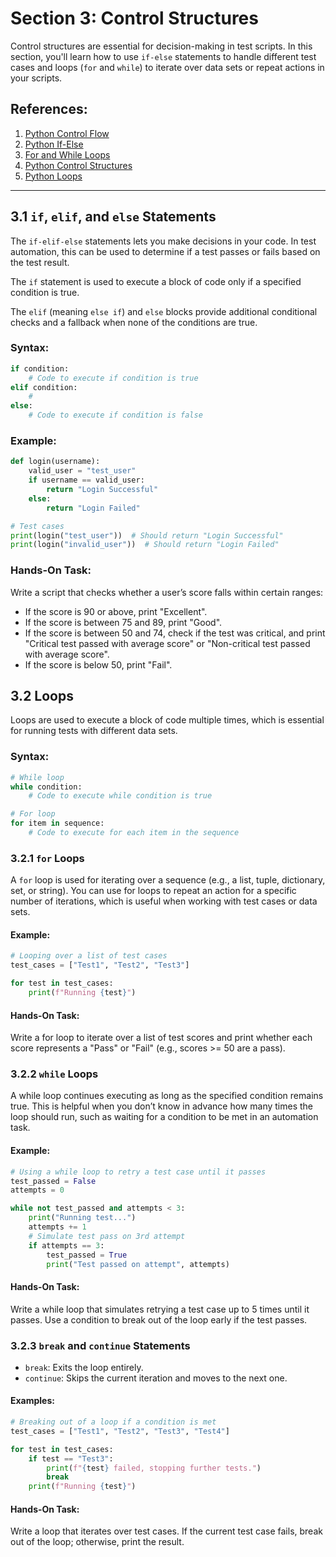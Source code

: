 # Section 3: Control Structures

Control structures are essential for decision-making in test scripts. In this section, you'll learn how to use `if-else` statements to handle different test cases and loops (`for` and `while`) to iterate over data sets or repeat actions in your scripts.

## References:

1. [Python Control Flow](https://docs.python.org/3/tutorial/controlflow.html)
2. [Python If-Else](https://www.w3schools.com/python/python_conditions.asp)
3. [For and While Loops](https://realpython.com/python-loops-iterators/)
4. [Python Control Structures](https://www.geeksforgeeks.org/decision-making-in-python/)
5. [Python Loops](https://www.programiz.com/python-programming/for-loop)

---

## 3.1 `if`, `elif`, and `else` Statements

The `if-elif-else` statements lets you make decisions in your code. In test automation, this can be used to determine if a test passes or fails based on the test result.


The `if` statement is used to execute a block of code only if a specified condition is true.


The `elif` (meaning `else if`) and `else` blocks provide additional conditional checks and a fallback when none of the conditions are true.


### Syntax:

   ```python
   if condition:
       # Code to execute if condition is true
   elif condition:
       # 
   else:
       # Code to execute if condition is false
   ```


### Example:

   ```python
   def login(username):
       valid_user = "test_user"
       if username == valid_user:
           return "Login Successful"
       else:
           return "Login Failed"
   
   # Test cases
   print(login("test_user"))  # Should return "Login Successful"
   print(login("invalid_user"))  # Should return "Login Failed"

   ```


### Hands-On Task:

Write a script that checks whether a user’s score falls within certain ranges:
- If the score is 90 or above, print "Excellent".
- If the score is between 75 and 89, print "Good".
- If the score is between 50 and 74, check if the test was critical, and print "Critical test passed with average score" or "Non-critical test passed with average score".
- If the score is below 50, print "Fail".


## 3.2 Loops

Loops are used to execute a block of code multiple times, which is essential for running tests with different data sets.


### Syntax:

   ```python
   # While loop
   while condition:
       # Code to execute while condition is true
   
   # For loop
   for item in sequence:
       # Code to execute for each item in the sequence
   ```


### 3.2.1 `for` Loops

A `for` loop is used for iterating over a sequence (e.g., a list, tuple, dictionary, set, or string). You can use for loops to repeat an action for a specific number of iterations, which is useful when working with test cases or data sets.


#### Example:

   ```python
   # Looping over a list of test cases
   test_cases = ["Test1", "Test2", "Test3"]
   
   for test in test_cases:
       print(f"Running {test}")  
   ```


#### Hands-On Task:

Write a for loop to iterate over a list of test scores and print whether each score represents a "Pass" or "Fail" (e.g., scores >= 50 are a pass).


### 3.2.2 `while` Loops

A while loop continues executing as long as the specified condition remains true. This is helpful when you don’t know in advance how many times the loop should run, such as waiting for a condition to be met in an automation task.


#### Example:

   ```python
   # Using a while loop to retry a test case until it passes
   test_passed = False
   attempts = 0
   
   while not test_passed and attempts < 3:
       print("Running test...")
       attempts += 1
       # Simulate test pass on 3rd attempt
       if attempts == 3:
           test_passed = True
           print("Test passed on attempt", attempts)
   ```


#### Hands-On Task:

Write a while loop that simulates retrying a test case up to 5 times until it passes. Use a condition to break out of the loop early if the test passes.


### 3.2.3 `break` and `continue` Statements

- `break`: Exits the loop entirely.
- `continue`: Skips the current iteration and moves to the next one.


#### Examples:

   ```python
   # Breaking out of a loop if a condition is met
   test_cases = ["Test1", "Test2", "Test3", "Test4"]
   
   for test in test_cases:
       if test == "Test3":
           print(f"{test} failed, stopping further tests.")
           break
       print(f"Running {test}")
   ```


#### Hands-On Task:

Write a loop that iterates over test cases. If the current test case fails, break out of the loop; otherwise, print the result.
